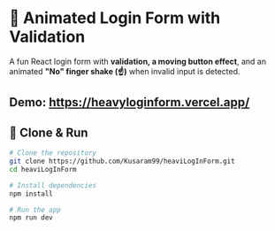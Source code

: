 # 🚀 Animated Login Form with Validation

A fun React login form with **validation, a moving button effect**, and an animated **"No" finger shake (☝️)** when invalid input is detected.

## Demo: https://heavyloginform.vercel.app/

## 📌 Clone & Run

```sh
# Clone the repository
git clone https://github.com/Kusaram99/heaviLogInForm.git
cd heaviLogInForm

# Install dependencies
npm install

# Run the app
npm run dev
